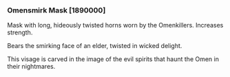 ### Omensmirk Mask [1890000]

Mask with long, hideously twisted horns worn by the Omenkillers. Increases strength.

Bears the smirking face of an elder, twisted in wicked delight.

This visage is carved in the image of the evil spirits that haunt the Omen in their nightmares.